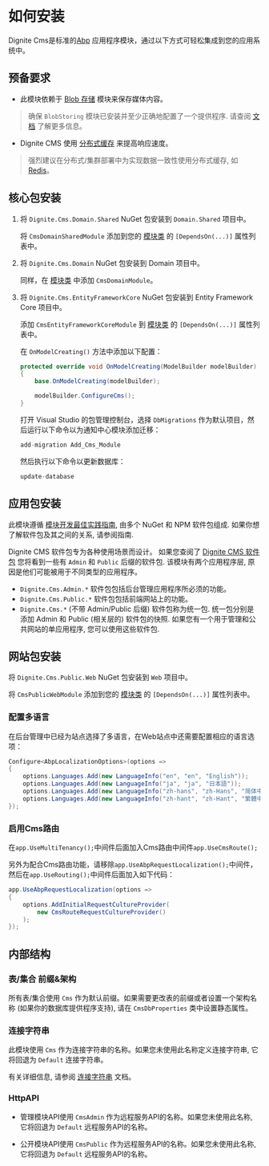 # 如何安装

Dignite Cms是标准的[Abp](https://docs.abp.io/en/abp/latest) 应用程序模块，通过以下方式可轻松集成到您的应用系统中。

## 预备要求

- 此模块依赖于 [Blob 存储](https://docs.abp.io/zh-Hans/abp/latest/Blob-Storing) 模块来保存媒体内容。

> 确保 `BlobStoring` 模块已安装并至少正确地配置了一个提供程序. 请查阅 [文档](https://docs.abp.io/zh-Hans/abp/latest/Blob-Storing) 了解更多信息。

- Dignite CMS 使用 [分布式缓存](https://docs.abp.io/zh-Hans/abp/latest/Caching) 来提高响应速度。
  
> 强烈建议在分布式/集群部署中为实现数据一致性使用分布式缓存, 如 [Redis](https://docs.abp.io/zh-Hans/abp/latest/Redis-Cache)。

## 核心包安装

1. 将 `Dignite.Cms.Domain.Shared` NuGet 包安装到 `Domain.Shared` 项目中。

   将 `CmsDomainSharedModule` 添加到您的 [模块类](https://docs.abp.io/en/abp/latest/Module-Development-Basics) 的 `[DependsOn(...)]` 属性列表中。

2. 将 `Dignite.Cms.Domain` NuGet 包安装到 Domain 项目中。

   同样，在 [模块类](https://docs.abp.io/en/abp/latest/Module-Development-Basics) 中添加 `CmsDomainModule`。

3. 将 `Dignite.Cms.EntityFrameworkCore` NuGet 包安装到 Entity Framework Core 项目中。

   添加 `CmsEntityFrameworkCoreModule` 到 [模块类](https://docs.abp.io/en/abp/latest/Module-Development-Basics) 的 `[DependsOn(...)]` 属性列表中。

   在 `OnModelCreating()` 方法中添加以下配置：

   ```csharp
   protected override void OnModelCreating(ModelBuilder modelBuilder)
   {
       base.OnModelCreating(modelBuilder);

       modelBuilder.ConfigureCms(); 
   }
   ```

   打开 Visual Studio 的包管理控制台，选择 `DbMigrations` 作为默认项目，然后运行以下命令以为通知中心模块添加迁移：

   ```csharp
   add-migration Add_Cms_Module
   ```

   然后执行以下命令以更新数据库：

   ```csharp
   update-database
   ```

## 应用包安装

此模块遵循 [模块开发最佳实践指南](https://docs.abp.io/zh-Hans/abp/latest/Best-Practices/Index), 由多个 NuGet 和 NPM 软件包组成. 如果你想了解软件包及其之间的关系, 请参阅指南.

Dignite CMS 软件包专为各种使用场景而设计。 如果您查阅了 [Dignite CMS 软件包](https://www.nuget.org/packages?q=Dignite.Cms) 您将看到一些有 `Admin` 和 `Public` 后缀的软件包. 该模块有两个应用程序层, 原因是他们可能被用于不同类型的应用程序。

- `Dignite.Cms.Admin.*` 软件包包括后台管理应用程序所必须的功能。
- `Dignite.Cms.Public.*` 软件包包括前端网站上的功能。
- `Dignite.Cms.*` (不带 Admin/Public 后缀) 软件包称为统一包. 统一包分别是添加 Admin 和 Public (相关层的) 软件包的快照. 如果您有一个用于管理和公共网站的单应用程序, 您可以使用这些软件包.

## 网站包安装

将 `Dignite.Cms.Public.Web` NuGet 包安装到 `Web` 项目中。

将 `CmsPublicWebModule` 添加到您的 [模块类](https://docs.abp.io/en/abp/latest/Module-Development-Basics) 的 `[DependsOn(...)]` 属性列表中。

### 配置多语言

在后台管理中已经为站点选择了多语言，在Web站点中还需要配置相应的语言选项：

```csharp
Configure<AbpLocalizationOptions>(options =>
{
    options.Languages.Add(new LanguageInfo("en", "en", "English"));
    options.Languages.Add(new LanguageInfo("ja", "ja", "日本語"));
    options.Languages.Add(new LanguageInfo("zh-hans", "zh-Hans", "简体中文"));
    options.Languages.Add(new LanguageInfo("zh-hant", "zh-Hant", "繁體中文"));
});
```

### 启用Cms路由

在`app.UseMultiTenancy();`中间件后面加入Cms路由中间件`app.UseCmsRoute();`

另外为配合Cms路由功能，请移除`app.UseAbpRequestLocalization();`中间件，然后在`app.UseRouting();`中间件后面加入如下代码：

```csharp
app.UseAbpRequestLocalization(options =>
{
    options.AddInitialRequestCultureProvider(
        new CmsRouteRequestCultureProvider()
    );
});
```

## 内部结构

### 表/集合 前缀&架构

所有表/集合使用 `Cms` 作为默认前缀。如果需要更改表的前缀或者设置一个架构名称 (如果你的数据库提供程序支持), 请在 `CmsDbProperties` 类中设置静态属性。

### 连接字符串

此模块使用 `Cms` 作为连接字符串的名称。如果您未使用此名称定义连接字符串, 它将回退为 `Default` 连接字符串。

有关详细信息, 请参阅 [连接字符串](https://docs.abp.io/en/abp/latest/Connection-Strings) 文档。

### HttpAPI

- 管理模块API使用 `CmsAdmin` 作为远程服务API的名称。如果您未使用此名称, 它将回退为 `Default` 远程服务API的名称。

- 公开模块API使用 `CmsPublic` 作为远程服务API的名称。如果您未使用此名称, 它将回退为 `Default` 远程服务API的名称。
